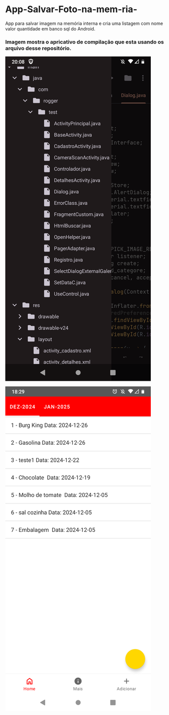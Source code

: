 # App-Salvar-Foto-na-mem-ria-
App para salvar imagem na memória interna e cria uma listagem com nome valor quantidade em banco sql do Android.

### Imagem mostra o apricativo de compilação que esta usando os arquivo desse repositório.


![Screenshot_20221217-175154~2](https://raw.githubusercontent.com/Roggerlv52/App-Salvar-Foto-na-mem-ria-/refs/heads/main/Screenshot_20250111-200825.png)

![](https://github.com/Roggerlv52/App-Salvar-Foto-na-mem-ria-/blob/main/App_Style.png)
